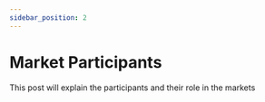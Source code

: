 ```yaml
---
sidebar_position: 2
---
```


# Market Participants
This post will explain the participants and their role in the markets